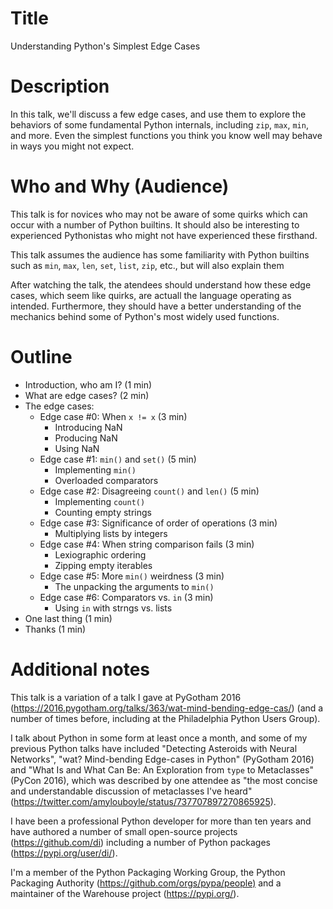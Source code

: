 # Title
Understanding Python's Simplest Edge Cases

# Description
In this talk, we'll discuss a few edge cases, and use them to explore the behaviors of some fundamental Python internals, including `zip`, `max`, `min`, and more. Even the simplest functions you think you know well may behave in ways you might not expect.

# Who and Why (Audience)
This talk is for novices who may not be aware of some quirks which can occur with a number of Python builtins. It should also be interesting to experienced Pythonistas who might not have experienced these firsthand.

This talk assumes the audience has some familiarity with Python builtins such as `min`, `max`, `len`, `set`, `list`, `zip`, etc., but will also explain them

After watching the talk, the atendees should understand how these edge cases, which seem like quirks, are actuall the language operating as intended.  Furthermore, they should have a better understanding of the mechanics behind some of Python's most widely used functions.

# Outline
- Introduction, who am I? (1 min)
- What are edge cases? (2 min)
- The edge cases:
  - Edge case #0: When `x != x` (3 min)
    - Introducing NaN
    - Producing NaN
    - Using NaN
  - Edge case #1: `min()` and `set()` (5 min)
    - Implementing `min()`
    - Overloaded comparators
  - Edge case #2: Disagreeing `count()` and `len()` (5 min)
    - Implementing `count()`
    - Counting empty strings
  - Edge case #3: Significance of order of operations (3 min)
    - Multiplying lists by integers
  - Edge case #4: When string comparison fails (3 min)
    - Lexiographic ordering
    - Zipping empty iterables
  - Edge case #5: More `min()` weirdness (3 min)
    - The unpacking the arguments to `min()`
  - Edge case #6: Comparators vs. `in` (3 min)
    - Using `in` with strngs vs. lists
- One last thing (1 min)
- Thanks (1 min)

# Additional notes

This talk is a variation of a talk I gave at PyGotham 2016 (<https://2016.pygotham.org/talks/363/wat-mind-bending-edge-cas/>) (and a number of times before, including at the Philadelphia Python Users Group).

I talk about Python in some form at least once a month, and some of my previous Python talks have included "Detecting Asteroids with Neural Networks", "wat?  Mind-bending Edge-cases in Python" (PyGotham 2016) and "What Is and What Can Be: An Exploration from `type` to Metaclasses" (PyCon 2016), which was described by one attendee as "the most concise and understandable discussion of metaclasses I've heard" (<https://twitter.com/amylouboyle/status/737707897270865925>).

I have been a professional Python developer for more than ten years and have authored a number of small open-source projects (<https://github.com/di>) including a number of Python packages (<https://pypi.org/user/di/>).

I'm a member of the Python Packaging Working Group, the Python Packaging Authority (<https://github.com/orgs/pypa/people)> and a maintainer of the Warehouse project (<https://pypi.org/>).
